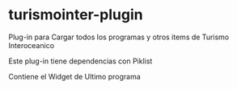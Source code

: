# turismointer-plugin
Plug-in para Cargar todos los programas y otros items de Turismo Interoceanico

Este plug-in tiene dependencias con Piklist

Contiene el Widget de Ultimo programa